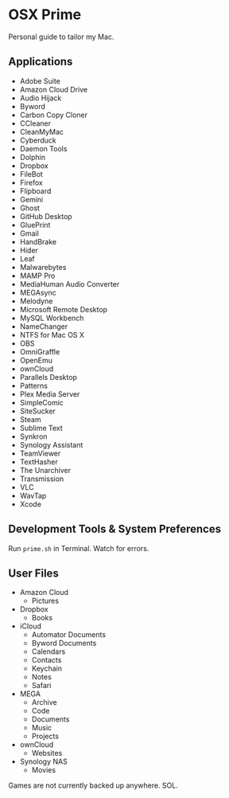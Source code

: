 # OSX Prime
Personal guide to tailor my Mac.

## Applications

- Adobe Suite
- Amazon Cloud Drive
- Audio Hijack
- Byword
- Carbon Copy Cloner
- CCleaner
- CleanMyMac
- Cyberduck
- Daemon Tools
- Dolphin
- Dropbox
- FileBot
- Firefox
- Flipboard
- Gemini
- Ghost
- GitHub Desktop
- GluePrint
- Gmail
- HandBrake
- Hider
- Leaf
- Malwarebytes
- MAMP Pro
- MediaHuman Audio Converter
- MEGAsync
- Melodyne
- Microsoft Remote Desktop
- MySQL Workbench
- NameChanger
- NTFS for Mac OS X
- OBS
- OmniGraffle
- OpenEmu
- ownCloud
- Parallels Desktop
- Patterns
- Plex Media Server
- SimpleComic
- SiteSucker
- Steam
- Sublime Text
- Synkron
- Synology Assistant
- TeamViewer
- TextHasher
- The Unarchiver
- Transmission
- VLC
- WavTap
- Xcode

## Development Tools & System Preferences

Run `prime.sh` in Terminal. Watch for errors.

## User Files

- Amazon Cloud
  - Pictures
- Dropbox
  - Books
- iCloud
  - Automator Documents
  - Byword Documents
  - Calendars
  - Contacts
  - Keychain
  - Notes
  - Safari
- MEGA
  - Archive
  - Code
  - Documents
  - Music
  - Projects
- ownCloud
  - Websites
- Synology NAS
  - Movies

Games are not currently backed up anywhere. SOL.